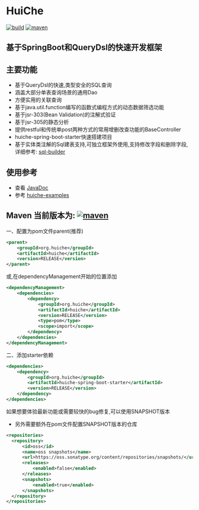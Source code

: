 # HuiChe
[![build](https://img.shields.io/travis/jmjlbmn/huiche.svg?style=flat-square)](https://travis-ci.org/jmjlbmn/huiche)
[![maven](https://img.shields.io/maven-metadata/v/http/central.maven.org/maven2/org/huiche/huiche/maven-metadata.xml.svg?style=flat-square)](http://search.maven.org/#artifactdetails%7Corg.huiche%7Chuiche%7C1.0.2%7C)
## 基于SpringBoot和QueryDsl的快速开发框架
## 主要功能
- 基于QueryDsl的快速,类型安全的SQL查询
- 涵盖大部分单表查询场景的通用Dao
- 方便实用的关联查询
- 基于java.util.function编写的函数式编程方式的动态数据筛选功能
- 基于jsr-303(Bean Validation)的注解式验证
- 基于jsr-305的静态分析
- 提供restful和传统单post两种方式的常用增删改查功能的BaseController
- huiche-spring-boot-starter快速搭建项目
- 基于实体类注解的Sql建表支持,可独立框架外使用,支持修改字段和删除字段,详细参考: [sql-builder](https://github.com/jmjlbmn/huiche-examples/tree/master/sql-builder)
## 使用参考 
- 查看 [JavaDoc](https://apidoc.gitee.com/jmjlbmn/huiche/)
- 参考 [huiche-examples](https://github.com/jmjlbmn/huiche-examples)
## Maven 当前版本为: [![maven](https://img.shields.io/maven-metadata/v/http/central.maven.org/maven2/org/huiche/huiche/maven-metadata.xml.svg?style=flat-square)](http://search.maven.org/#artifactdetails%7Corg.huiche%7Chuiche%7C1.0.2%7C)
一、配置为pom文件parent(推荐)
```xml
<parent>
    <groupId>org.huiche</groupId>
    <artifactId>huiche</artifactId>
    <version>RELEASE</version>
</parent>
```
或,在dependencyManagement开始的位置添加
```xml
<dependencyManagement>
    <dependencies>
        <dependency>
            <groupId>org.huiche</groupId>
            <artifactId>huiche</artifactId>
            <version>RELEASE</version>
            <type>pom</type>
            <scope>import</scope>
        </dependency>
    </dependencies>
</dependencyManagement>
```
二、添加starter依赖
```xml
<dependencies>
    <dependency>
        <groupId>org.huiche</groupId>
        <artifactId>huiche-spring-boot-starter</artifactId>
        <version>RELEASE</version>
    </dependency>
</dependencies>
```
如果想要体验最新功能或需要较快的bug修复,可以使用SNAPSHOT版本
- 另外需要额外在pom文件配置SNAPSHOT版本的仓库

```xml
<repositories>
  <repository>
      <id>oss</id>
      <name>oss snapshots</name>
      <url>https://oss.sonatype.org/content/repositories/snapshots/</url>
      <releases>
          <enabled>false</enabled>
      </releases>
      <snapshots>
          <enabled>true</enabled>
      </snapshots>
  </repository>          
</repositories>
```  